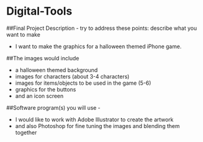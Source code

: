 # Digital-Tools

##Final Project Description - try to address these points: describe what you want to make 

- I want to make the graphics for a halloween themed iPhone game. 

##The images would include

- a halloween themed background
- images for characters (about 3-4 characters)
- images for items/objects to be used in the game (5-6)
- graphics for  the buttons
- and an icon screen 

##Software program(s) you will use -

- I would like to work with Adobe Illustrator to create the artwork
- and also Photoshop for fine tuning the images and blending them together

